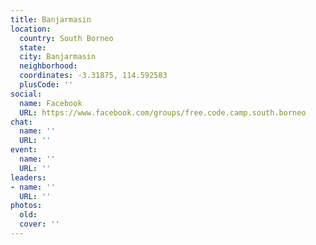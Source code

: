 ```yaml
---
title: Banjarmasin
location:
  country: South Borneo
  state: 
  city: Banjarmasin
  neighborhood: 
  coordinates: -3.31875, 114.592583
  plusCode: ''
social:
  name: Facebook
  URL: https://www.facebook.com/groups/free.code.camp.south.borneo
chat:
  name: ''
  URL: ''
event:
  name: ''
  URL: ''
leaders:
- name: ''
  URL: ''
photos:
  old: 
  cover: ''
---
```

